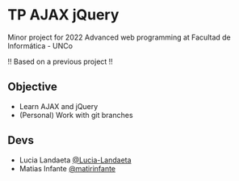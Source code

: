 # TP AJAX jQuery
Minor project for 2022 Advanced web programming at Facultad de Informática - UNCo

!! Based on a previous project !!

## Objective
- Learn AJAX and jQuery
- (Personal) Work with git branches

## Devs
- Lucia Landaeta [@Lucia-Landaeta](https://github.com/Lucia-Landaeta)
- Matias Infante [@matirinfante](https://github.com/matirinfante)
